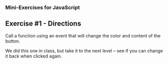 ### Mini-Exercises for JavaScript

## Exercise #1 - Directions

Call a function using an event that will change the color and content of the button.

We did this one in class, but take it to the next level – see if you can change it back when clicked again.


